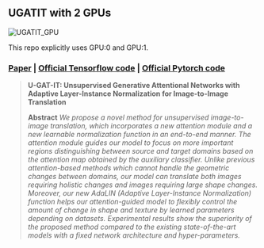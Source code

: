 ## UGATIT with 2 GPUs

![UGATIT_GPU](https://user-images.githubusercontent.com/63994269/130188522-ea77b1e8-5fdf-49f1-bdc6-37912403aff1.png)

This repo explicitly uses GPU:0 and GPU:1.

### [Paper](https://arxiv.org/abs/1907.10830) | [Official Tensorflow code](https://github.com/taki0112/UGATIT) | [Official Pytorch code](https://github.com/znxlwm/UGATIT-pytorch) 

> **U-GAT-IT: Unsupervised Generative Attentional Networks with Adaptive Layer-Instance Normalization for Image-to-Image Translation**<br>
>
> **Abstract** *We propose a novel method for unsupervised image-to-image translation, which incorporates a new attention module and a new learnable normalization function in an end-to-end manner. The attention module guides our model to focus on more important regions distinguishing between source and target domains based on the attention map obtained by the auxiliary classifier. Unlike previous attention-based methods which cannot handle the geometric changes between domains, our model can translate both images requiring holistic changes and images requiring large shape changes. Moreover, our new AdaLIN (Adaptive Layer-Instance Normalization) function helps our attention-guided model to flexibly control the amount of change in shape and texture by learned parameters depending on datasets. Experimental results show the superiority of the proposed method compared to the existing state-of-the-art models with a fixed network architecture and hyper-parameters.*
